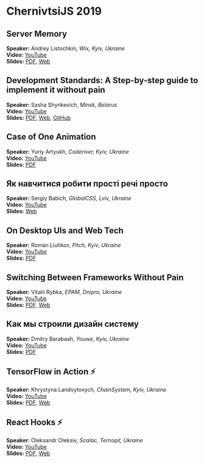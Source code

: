 # ChernivtsiJS 2019

## Server Memory

**Speaker:** Andrey Listochkin, _Wix, Kyiv, Ukraine_  
**Video:** [YouTube]()  
**Slides:**
[PDF](),
[Web](https://speakerdeck.com/listochkin/server-memory-chernivtsi-js-2019)

## Development Standards: A Step-by-step guide to implement it without pain

**Speaker:** Sasha Shynkevich, _Minsk, Belarus_  
**Video:** [YouTube]()  
**Slides:**
[PDF](), [Web](https://neesoglasnaja.github.io/ChernivtsiJS_2019), [GitHub](https://github.com/neesoglasnaja/ChernivtsiJS_2019)

## Case of One Animation

**Speaker:** Yuriy Artyukh, _Coderiver, Kyiv, Ukraine_  
**Video:** [YouTube]()  
**Slides:** [PDF]()

## Як навчитися робити прості речі просто

**Speaker:** Sergiy Babich, _GlobalCSS, Lviv, Ukraine_  
**Video:** [YouTube]()  
**Slides:** [Web](https://babichss.github.io/how-to-make-it-simple)

## On Desktop UIs and Web Tech

**Speaker:** Roman Liutikov, _Pitch, Kyiv, Ukraine_  
**Video:** [YouTube]()  
**Slides:** [PDF]()

## Switching Between Frameworks Without Pain

**Speaker:** Vitalii Rybka, _EPAM, Dnipro, Ukraine_  
**Video:** [YouTube]()  
**Slides:** [PDF](), [Web](http://var-bin.com/conferences/chernivtsijs2019/shower/)

## Как мы строили дизайн систему

**Speaker:** Dmitry Barabash, _Youwe, Kyiv, Ukraine_  
**Video:** [YouTube]()  
**Slides:** [PDF]()

## TensorFlow in Action ⚡️

**Speaker:** Khrystyna Landvytovych, _ChainSystem, Kyiv, Ukraine_  
**Video:** [YouTube]()  
**Slides:** [PDF](), [Web](https://slides.com/crofty/action)

## React Hooks ⚡️

**Speaker:** Oleksandr Oleksiv, _Scalac, Ternopil, Ukraine_  
**Video:** [YouTube]()  
**Slides:** [PDF](), [Web](https://docs.google.com/presentation/d/1sqKMy2BrgpwEPQ-Q1RE-ofhM0j33-UDiWHoOzdCgvxw/edit)
